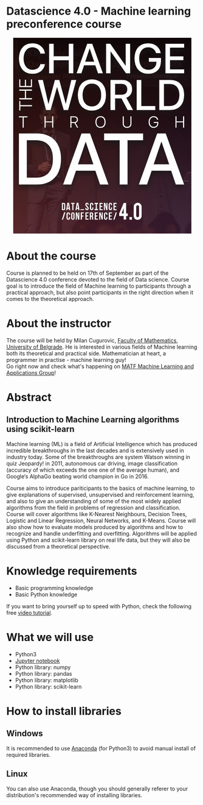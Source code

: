 # Datascience 4.0 - Machine learning preconference course

<p align="center">
  <img src="./Conf_4.JPG">
</p>

# About the course
Course is planned to be held on 17th of September as part of the Datascience 4.0 conference devoted to the field of Data science. Course goal is to introduce the field of Machine learning to participants through a practical approach, but also point participants in the right direction when it comes to the theoretical approach.

# About the instructor
The course will be held by Milan Cugurovic, [Faculty of Mathematics](http://www.matf.bg.ac.rs/eng/), [University of Belgrade](http://www.bg.ac.rs/en/).
He is interested in various fields of Machine learning both its theoretical and practical side.
Mathematician at heart, a programmer in practise - machine learning guy!  
Go right now and check what's happening on [MATF Machine Learning and Applications Group](http://machinelearning.math.rs/)!

# Abstract
## Introduction to Machine Learning algorithms using scikit-learn
Machine learning (ML) is a field of Artificial Intelligence which has produced incredible breakthroughs in the last decades and is extensively used in industry today. Some of the breakthroughs are system Watson winning in quiz Jeopardy! in 2011, autonomous car driving, image classification (accuracy of which exceeds the one one of the average human), and Google‘s AlphaGo beating world champion in Go in 2016.

Course aims to introduce pariticipants to the basics of machine learning, to give explanations of supervised, unsupervised and reinforcement learning, and also to give an understanding of some of the most widely applied algorithms from the field in problems of regression and classification. Course will cover algorithms like K-Nearest Neighbours, Decision Trees, Logistic and Linear Regression, Neural Networks, and K-Means. Course will also show how to evaluate models produced by algorithms and how to recognize and handle underfitting and overfitting. Algorithms will be applied using Python and scikit-learn library on real life data, but they will also be discussed from a theoretical perspective.

# Knowledge requirements
* Basic programming knowledge
* Basic Python knowledge  
  
If you want to bring yourself up to speed with Python, check the following free [video tutorial](https://www.youtube.com/watch?v=HBxCHonP6Ro&list=PL6gx4Cwl9DGAcbMi1sH6oAMk4JHw91mC_).

# What we will use
* Python3
* [Jupyter notebook](http://jupyter.org/try)
* Python library: numpy
* Python library: pandas
* Python library: matplotlib
* Python library: scikit-learn

# How to install libraries
## Windows
It is recommended to use [Anaconda](https://www.anaconda.com/download/) (for Python3) to avoid manual install of required libraries.
## Linux
You can also use Anaconda, though you should generally referer to your distribution's recommended way of installing libraries.
